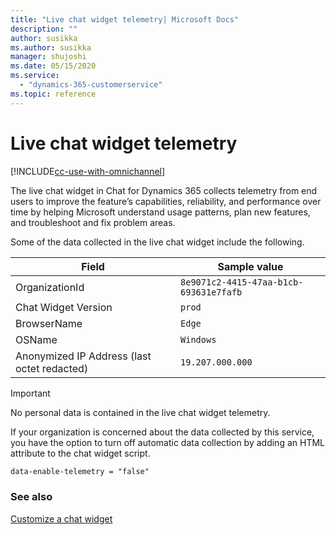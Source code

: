 ```yaml
---
title: "Live chat widget telemetry| Microsoft Docs"
description: ""
author: susikka
ms.author: susikka
manager: shujoshi
ms.date: 05/15/2020
ms.service: 
  - "dynamics-365-customerservice"
ms.topic: reference
---
```

# Live chat widget telemetry

[!INCLUDE[cc-use-with-omnichannel](../../includes/cc-use-with-omnichannel.md)]

The live chat widget in Chat for Dynamics 365 collects telemetry from end users to improve the feature’s capabilities, reliability, and performance over time by helping Microsoft understand usage patterns, plan new features, and troubleshoot and fix problem areas.

Some of the data collected in the live chat widget include the following. 

|Field|Sample value|
|----|----|
|OrganizationId |`8e9071c2-4415-47aa-b1cb-693631e7fafb` |
|Chat Widget Version |`prod` |
|BrowserName |`Edge` |
|OSName |`Windows`| 
|Anonymized IP Address (last octet redacted) |`19.207.000.000`| 

> [!IMPORTANT]
> No personal data is contained in the live chat widget telemetry.

If your organization is concerned about the data collected by this service, you have the option to turn off automatic data collection by adding an HTML attribute to the chat widget script. 
<!--note from editor: I know you didn't ask for an edit here, but you don't want these curly quotation marks in HTML.-->
```html
data-enable-telemetry = "false"
```

### See also

[Customize a chat widget](how-to/customize-chat-widget.md)